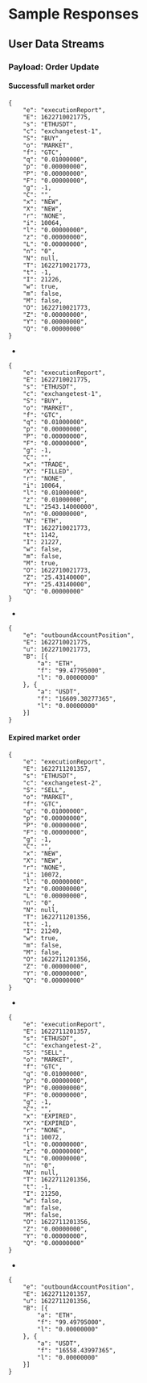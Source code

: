 # Sample Responses

## User Data Streams

### Payload: Order Update

#### Successfull market order

    {
        "e": "executionReport",
        "E": 1622710021775,
        "s": "ETHUSDT",
        "c": "exchangetest-1",
        "S": "BUY",
        "o": "MARKET",
        "f": "GTC",
        "q": "0.01000000",
        "p": "0.00000000",
        "P": "0.00000000",
        "F": "0.00000000",
        "g": -1,
        "C": "",
        "x": "NEW",
        "X": "NEW",
        "r": "NONE",
        "i": 10064,
        "l": "0.00000000",
        "z": "0.00000000",
        "L": "0.00000000",
        "n": "0",
        "N": null,
        "T": 1622710021773,
        "t": -1,
        "I": 21226,
        "w": true,
        "m": false,
        "M": false,
        "O": 1622710021773,
        "Z": "0.00000000",
        "Y": "0.00000000",
        "Q": "0.00000000"
    }
-

    {
        "e": "executionReport",
        "E": 1622710021775,
        "s": "ETHUSDT",
        "c": "exchangetest-1",
        "S": "BUY",
        "o": "MARKET",
        "f": "GTC",
        "q": "0.01000000",
        "p": "0.00000000",
        "P": "0.00000000",
        "F": "0.00000000",
        "g": -1,
        "C": "",
        "x": "TRADE",
        "X": "FILLED",
        "r": "NONE",
        "i": 10064,
        "l": "0.01000000",
        "z": "0.01000000",
        "L": "2543.14000000",
        "n": "0.00000000",
        "N": "ETH",
        "T": 1622710021773,
        "t": 1142,
        "I": 21227,
        "w": false,
        "m": false,
        "M": true,
        "O": 1622710021773,
        "Z": "25.43140000",
        "Y": "25.43140000",
        "Q": "0.00000000"
    }
-

    {
        "e": "outboundAccountPosition",
        "E": 1622710021775,
        "u": 1622710021773,
        "B": [{
            "a": "ETH",
            "f": "99.47795000",
            "l": "0.00000000"
        }, {
            "a": "USDT",
            "f": "16609.30277365",
            "l": "0.00000000"
        }]
    }


#### Expired market order

    {
        "e": "executionReport",
        "E": 1622711201357,
        "s": "ETHUSDT",
        "c": "exchangetest-2",
        "S": "SELL",
        "o": "MARKET",
        "f": "GTC",
        "q": "0.01000000",
        "p": "0.00000000",
        "P": "0.00000000",
        "F": "0.00000000",
        "g": -1,
        "C": "",
        "x": "NEW",
        "X": "NEW",
        "r": "NONE",
        "i": 10072,
        "l": "0.00000000",
        "z": "0.00000000",
        "L": "0.00000000",
        "n": "0",
        "N": null,
        "T": 1622711201356,
        "t": -1,
        "I": 21249,
        "w": true,
        "m": false,
        "M": false,
        "O": 1622711201356,
        "Z": "0.00000000",
        "Y": "0.00000000",
        "Q": "0.00000000"
    }
-

    {
        "e": "executionReport",
        "E": 1622711201357,
        "s": "ETHUSDT",
        "c": "exchangetest-2",
        "S": "SELL",
        "o": "MARKET",
        "f": "GTC",
        "q": "0.01000000",
        "p": "0.00000000",
        "P": "0.00000000",
        "F": "0.00000000",
        "g": -1,
        "C": "",
        "x": "EXPIRED",
        "X": "EXPIRED",
        "r": "NONE",
        "i": 10072,
        "l": "0.00000000",
        "z": "0.00000000",
        "L": "0.00000000",
        "n": "0",
        "N": null,
        "T": 1622711201356,
        "t": -1,
        "I": 21250,
        "w": false,
        "m": false,
        "M": false,
        "O": 1622711201356,
        "Z": "0.00000000",
        "Y": "0.00000000",
        "Q": "0.00000000"
    }
-

    {
        "e": "outboundAccountPosition",
        "E": 1622711201357,
        "u": 1622711201356,
        "B": [{
            "a": "ETH",
            "f": "99.49795000",
            "l": "0.00000000"
        }, {
            "a": "USDT",
            "f": "16558.43997365",
            "l": "0.00000000"
        }]
    }

